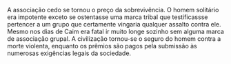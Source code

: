 ﻿A associação cedo se tornou o preço da sobrevivência. O homem solitário era impotente exceto se ostentasse uma marca tribal que  testificassse pertencer a um grupo que certamente vingaria qualquer assalto contra ele. Mesmo nos dias de Caim era fatal ir muito longe sozinho sem alguma marca de associação grupal. A civilização tornou-se o seguro do homem contra a morte violenta, enquanto os prêmios são pagos pela submissão às numerosas exigências legais da sociedade.